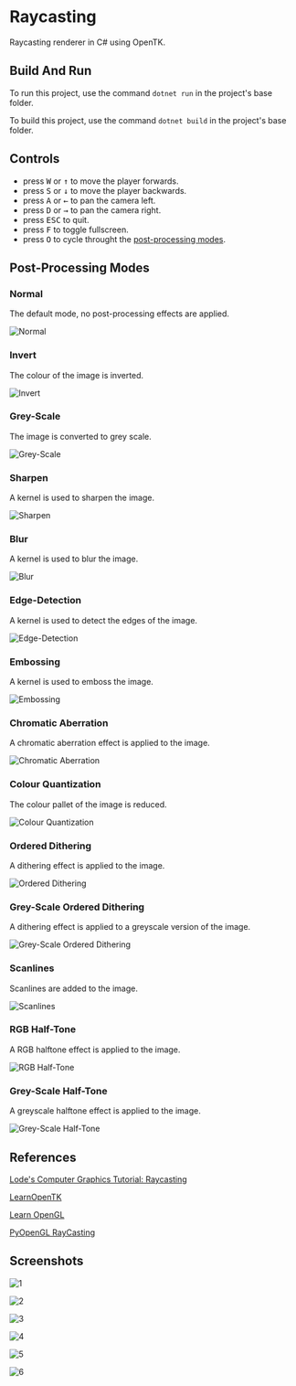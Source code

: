 # Raycasting

 Raycasting renderer in C# using OpenTK.

## Build And Run

To run this project, use the command `dotnet run` in the project's base folder.

To build this project, use the command `dotnet build` in the project's base folder.

## Controls

* press <kbd>W</kbd> or <kbd>↑</kbd> to move the player forwards.
* press <kbd>S</kbd> or <kbd>↓</kbd> to move the player backwards.
* press <kbd>A</kbd> or <kbd>←</kbd> to pan the camera left.
* press <kbd>D</kbd> or <kbd>→</kbd> to pan the camera right.
* press <kbd>ESC</kbd> to quit.
* press <kbd>F</kbd> to toggle fullscreen.
* press <kbd>O</kbd> to cycle throught the [post-processing modes](#post-processing-modes).

## Post-Processing Modes

### Normal

The default mode, no post-processing effects are applied.

![Normal](/Screenshots/example%201.png)

### Invert

The colour of the image is inverted.

![Invert](/Screenshots/example%207.png)

### Grey-Scale

The image is converted to grey scale.

![Grey-Scale](/Screenshots/example%208.png)

### Sharpen

A kernel is used to sharpen the image.

![Sharpen](/Screenshots/example%209.png)

### Blur

A kernel is used to blur the image.

![Blur](/Screenshots/example%2010.png)

### Edge-Detection

A kernel is used to detect the edges of the image.

![Edge-Detection](/Screenshots/example%2011.png)

### Embossing

A kernel is used to emboss the image.

![Embossing](/Screenshots/example%2012.png)

### Chromatic Aberration

A chromatic aberration effect is applied to the image.

![Chromatic Aberration](/Screenshots/example%2013.png)

### Colour Quantization

The colour pallet of the image is reduced.

![Colour Quantization](/Screenshots/example%2014.png)

### Ordered Dithering

A dithering effect is applied to the image.

![Ordered Dithering](/Screenshots/example%2015.png)

### Grey-Scale Ordered Dithering

A dithering effect is applied to a greyscale version of the image.

![Grey-Scale Ordered Dithering](/Screenshots/example%2016.png)

### Scanlines

Scanlines are added to the image.

![Scanlines](/Screenshots/example%2017.png)

### RGB Half-Tone

A RGB halftone effect is applied to the image.

![RGB Half-Tone](/Screenshots/example%2018.png)

### Grey-Scale Half-Tone

A greyscale halftone effect is applied to the image.

![Grey-Scale Half-Tone](/Screenshots/example%2019.png)

## References

[Lode's Computer Graphics Tutorial: Raycasting](https://lodev.org/cgtutor/raycasting.html)

[LearnOpenTK](https://opentk.net/learn/index.html)

[Learn OpenGL](https://learnopengl.com/)

[PyOpenGL RayCasting](https://www.youtube.com/watch?v=p61mCoASwZ0)

## Screenshots

![1](/Screenshots/example%201.png)

![2](/Screenshots/example%202.png)

![3](/Screenshots/example%203.png)

![4](/Screenshots/example%204.png)

![5](/Screenshots/example%205.png)

![6](/Screenshots/example%206.png)
